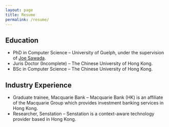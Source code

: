 ```yaml
---
layout: page
title: Resume
permalink: /resume/
---
```



<h2 class="wp-block-heading">Education</h2>
<ul>
<li>PhD in Computer Science – University of Guelph, under the supervision of <a href="https://www.socs.uoguelph.ca/~sawada/">Joe Sawada</a>.</li>



<li>Juris Doctor (Incomplete) – The Chinese University of Hong Kong.</li>



<li>BSc in Computer Science – The Chinese University of Hong Kong.</li>
</ul>

<h2 class="wp-block-heading">Industry Experience</h2>
<ul>
<li>Graduate trainee, Macquarie Bank – Macquarie Bank (HK) is an affiliate of the Macquarie Group which provides investment banking services in Hong Kong.</li>



<li>Researcher, Senstation – Senstation is a context-aware technology provider based in Hong Kong.</li>
</ul>